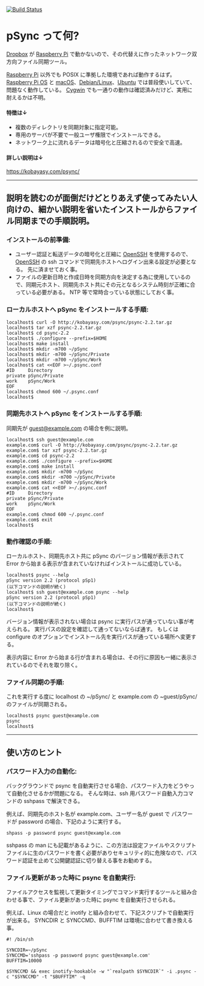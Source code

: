 [![Build Status](https://github.com/kobayasy/pSync/workflows/Build/badge.svg)](https://github.com/kobayasy/pSync/actions)

# pSync って何?
[Dropbox] が [Raspberry Pi] で動かないので、その代替えに作ったネットワーク双方向ファイル同期ツール。

[Raspberry Pi] 以外でも POSIX に準拠した環境であれば動作するはず。
[Raspberry Pi OS] と [macOS]、[Debian/Linux]、[Ubuntu] では普段使いしていて、問題なく動作している。
[Cygwin] でも一通りの動作は確認済みだけど、実用に耐えるかは不明。

#### 特徴は↓
- 複数のディレクトリを同期対象に指定可能。
- 専用のサーバが不要で一般ユーザ権限でインストールできる。
- ネットワーク上に流れるデータは暗号化と圧縮されるので安全で高速。

#### 詳しい説明は↓
https://kobayasy.com/psync/

---

## 説明を読むのが面倒だけどとりあえず使ってみたい人向けの、細かい説明を省いたインストールからファイル同期までの手順説明。

### インストールの前準備:
- ユーザー認証と転送データの暗号化と圧縮に [OpenSSH] を使用するので、[OpenSSH] の ssh コマンドで同期先ホストへログイン出来る設定が必要となる。 先に済ませておく事。
- ファイルの更新日時と作成日時を同期方向を決定する為に使用しているので、同期元ホスト、同期先ホスト共にその元となるシステム時刻が正確に合っている必要がある。 NTP 等で常時合っている状態にしておく事。

### ローカルホストへ pSync をインストールする手順:
```
localhost$ curl -O http://kobayasy.com/psync/psync-2.2.tar.gz
localhost$ tar xzf psync-2.2.tar.gz
localhost$ cd psync-2.2
localhost$ ./configure --prefix=$HOME
localhost$ make install
localhost$ mkdir -m700 ~/pSync
localhost$ mkdir -m700 ~/pSync/Private
localhost$ mkdir -m700 ~/pSync/Work
localhost$ cat <<EOF >~/.psync.conf
#ID     Directory
private pSync/Private
work    pSync/Work
EOF
localhost$ chmod 600 ~/.psync.conf
localhost$ 
```

### 同期先ホストへ pSync をインストールする手順:
同期先が guest@example.com の場合を例に説明。

```
localhost$ ssh guest@example.com
example.com$ curl -O http://kobayasy.com/psync/psync-2.2.tar.gz
example.com$ tar xzf psync-2.2.tar.gz
example.com$ cd psync-2.2
example.com$ ./configure --prefix=$HOME
example.com$ make install
example.com$ mkdir -m700 ~/pSync
example.com$ mkdir -m700 ~/pSync/Private
example.com$ mkdir -m700 ~/pSync/Work
example.com$ cat <<EOF >~/.psync.conf
#ID     Directory
private pSync/Private
work    pSync/Work
EOF
example.com$ chmod 600 ~/.psync.conf
example.com$ exit
localhost$ 
```

### 動作確認の手順:
ローカルホスト、同期先ホスト共に pSync のバージョン情報が表示されて Error から始まる表示が含まれていなければインストールに成功している。

```
localhost$ psync --help
pSync version 2.2 (protocol pSp1)
(以下コマンドの説明が続く)
localhost$ ssh guest@example.com psync --help
pSync version 2.2 (protocol pSp1)
(以下コマンドの説明が続く)
localhost$ 
```

バージョン情報が表示されない場合は psync に実行パスが通っていない事が考えられる。
実行パスの設定を確認して通ってないならば通す。
もしくは configure のオプションでインストール先を実行パスが通っている場所へ変更する。

表示内容に Error から始まる行が含まれる場合は、その行に原因も一緒に表示されているのでそれを取り除く。

### ファイル同期の手順:
これを実行する度に localhost の ~/pSync/ と example.com の ~guest/pSync/ のファイルが同期される。

```
localhost$ psync guest@example.com
psync
localhost$ 
```

---

## 使い方のヒント

### パスワード入力の自動化:
バックグラウンドで psync を自動実行させる場合、パスワード入力をどうやって自動化させるかが問題になる。
そんな時は、ssh 用パスワード自動入力コマンドの sshpass で解決できる。

例えば、同期先のホスト名が example.com、ユーザー名が guest で パスワードが password の場合、下記のように実行する。

```
shpass -p password psync guest@example.com
```

sshpass の man にも記載があるように、この方法は設定ファイルやスクリプトファイルに生のパスワードを書く必要がありセキュリティ的に危険なので、パスワード認証を止めて公開鍵認証に切り替える事をお勧めする。

### ファイル更新があった時に psync を自動実行:
ファイルアクセスを監視して更新タイミングでコマンド実行するツールと組み合わせる事で、ファイル更新があった時に psync を自動実行させられる。

例えば、Linux の場合だと inotify と組み合わせて、下記スクリプトで自動実行が出来る。
SYNCDIR と SYNCCMD、BUFFTIM は環境に合わせて書き換える事。

```
#! /bin/sh

SYNCDIR=~/pSync
SYNCCMD='sshpass -p password psync guest@example.com'
BUFFTIM=10000

$SYNCCMD && exec inotify-hookable -w "`realpath $SYNCDIR`" -i .psync -c "$SYNCCMD" -t "$BUFFTIM" -q
```

[Cygwin]: https://www.cygwin.com
[Debian/Linux]: https://www.debian.org
[Dropbox]: https://www.dropbox.com
[macOS]: https://www.apple.com/macos/
[OpenSSH]: https://www.openssh.com
[Raspberry Pi]: https://www.raspberrypi.org
[Raspberry Pi OS]: https://www.raspberrypi.org/software/operating-systems/#raspberry-pi-os-32-bit
[Ubuntu]: https://ubuntu.com
